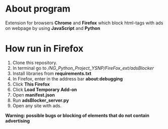 # About program
Extension for browsers **Chrome** and **Firefox** which block html-tags with ads on webpage by using **JavaScript** and **Python**

# How run in Firefox
1. Clone this repository.
2. In terminal go to _/NG_Python_Project_YSNP/FireFox_ext/adsBlocker_
4. Install libraries from **requirements.txt**
4. In Firefox, enter in the address bar **about:debugging**
5. Click **This Firefox**
6. Click **Load Temporary Add-on**
7. Open **manifest.json**
8. Run **adsBlocker_server.py**
9. Open any site with ads.

**Warning: possible bugs or blocking of elements that do not contain advertising**